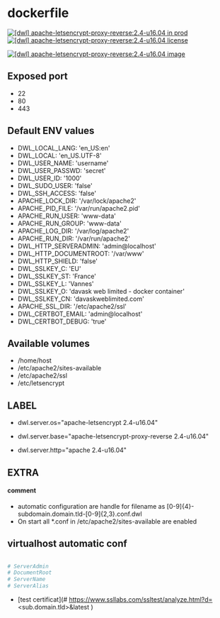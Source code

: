 # dockerfile

[![[dwl] apache-letsencrypt-proxy-reverse:2.4-u16.04 in prod][badge-shields]](https://hub.docker.com/r/davask/d-apache-letsencrypt-proxy-reverse/)
[![[dwl] apache-letsencrypt-proxy-reverse:2.4-u16.04 license][badge-license]](https://app.fossa.io/projects/git%2Bhttps%3A%2F%2Fgithub.com%2Fdavask%2Fd-apache-letsencrypt-proxy-reverse?ref=badge_shield)

[![[dwl] apache-letsencrypt-proxy-reverse:2.4-u16.04 image][badge-docker]](https://hub.docker.com/r/davask/d-apache-letsencrypt-proxy-reverse/)

[badge-docker]: https://dockeri.co/image/davask/d-apache-letsencrypt-proxy-reverse "[dwl] apache-letsencrypt-proxy-reverse:2.4-u16.04 image"
[badge-shields]: https://img.shields.io/badge/davask%2Fd--apache--letsencrypt--proxy--reverse-env_prod-brightgreen.svg?style=flat "[dwl] apache-letsencrypt-proxy-reverse:2.4-u16.04 in prod"
[badge-license]: https://img.shields.io/badge/davask%2Fd--apache--letsencrypt--proxy--reverse-license_MIT-brightgreen.svg?style=flat "[dwl] apache-letsencrypt-proxy-reverse:2.4-u16.04 license"

## Exposed port

- 22
- 80
- 443
## Default ENV values

- DWL_LOCAL_LANG: 'en_US:en'
- DWL_LOCAL: 'en_US.UTF-8'
- DWL_USER_NAME: 'username'
- DWL_USER_PASSWD: 'secret'
- DWL_USER_ID: '1000'
- DWL_SUDO_USER: 'false'
- DWL_SSH_ACCESS: 'false'
- APACHE_LOCK_DIR: '/var/lock/apache2'
- APACHE_PID_FILE: '/var/run/apache2.pid'
- APACHE_RUN_USER: 'www-data'
- APACHE_RUN_GROUP: 'www-data'
- APACHE_LOG_DIR: '/var/log/apache2'
- APACHE_RUN_DIR: '/var/run/apache2'
- DWL_HTTP_SERVERADMIN: 'admin@localhost'
- DWL_HTTP_DOCUMENTROOT: '/var/www'
- DWL_HTTP_SHIELD: 'false'
- DWL_SSLKEY_C: 'EU'
- DWL_SSLKEY_ST: 'France'
- DWL_SSLKEY_L: 'Vannes'
- DWL_SSLKEY_O: 'davask web limited - docker container'
- DWL_SSLKEY_CN: 'davaskweblimited.com'
- APACHE_SSL_DIR: '/etc/apache2/ssl'
- DWL_CERTBOT_EMAIL: 'admin@localhost'
- DWL_CERTBOT_DEBUG: 'true'
## Available volumes

- /home/host
- /etc/apache2/sites-available
- /etc/apache2/ssl
- /etc/letsencrypt
## LABEL

- dwl.server.os="apache-letsencrypt 2.4-u16.04"

- dwl.server.base="apache-letsencrypt-proxy-reverse 2.4-u16.04"

- dwl.server.http="apache 2.4-u16.04"

## EXTRA

#### comment

- automatic configuration are handle for filename as [0-9]{4}\-subdomain\.domain\.tld\-[0-9]{2,3}\.conf\.dwl
- On start all *.conf in /etc/apache2/sites-available are enabled

## virtualhost automatic conf

```bash

# ServerAdmin
# DocumentRoot
# ServerName
# ServerAlias

```


- [test certificat](# https://www.ssllabs.com/ssltest/analyze.html?d=<sub.domain.tld>&latest
)

